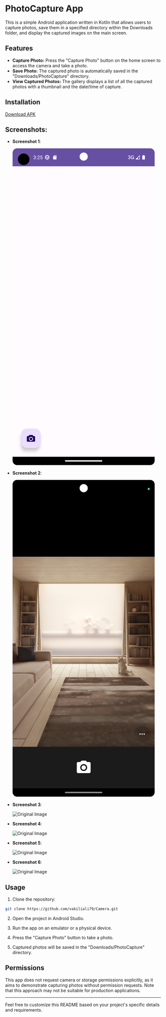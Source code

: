 # PhotoCapture App

This is a simple Android application written in Kotlin that allows users to capture photos, save them in a specified directory within the Downloads folder, and display the captured images on the main screen.

## Features

- **Capture Photo:** Press the "Capture Photo" button on the home screen to access the camera and take a photo.
- **Save Photo:** The captured photo is automatically saved in the "Downloads/PhotoCapture" directory.
- **View Captured Photos:** The gallery displays a list of all the captured photos with a thumbnail and the date/time of capture.

## Installation

[Download APK](https://raw.githubusercontent.com/vakiliali79/Camera/master/Camera.apk)


## Screenshots:

- **Screenshot 1**:

  ![Original Image](screenshots/1.png)

- **Screenshot 2**:

  ![Original Image](screenshots/2.png)

- **Screenshot 3**:

  ![Original Image](screenshots/3.jpg)

- **Screenshot 4**:

  ![Original Image](screenshots/4.jpg)

- **Screenshot 5**:

  ![Original Image](screenshots/5.jpg)

- **Screenshot 6**:

  ![Original Image](screenshots/6.jpg)

## Usage


1. Clone the repository:

```bash
git clone https://github.com/vakiliali79/Camera.git
```

2. Open the project in Android Studio.

3. Run the app on an emulator or a physical device.

4. Press the "Capture Photo" button to take a photo.

5. Captured photos will be saved in the "Downloads/PhotoCapture" directory.

## Permissions

This app does not request camera or storage permissions explicitly, as it aims to demonstrate capturing photos without permission requests. Note that this approach may not be suitable for production applications.

---

Feel free to customize this README based on your project's specific details and requirements.
